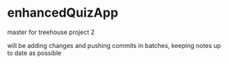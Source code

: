 # enhancedQuizApp
master for treehouse project 2

will be adding changes and pushing commits in batches, keeping notes up to date as possible
